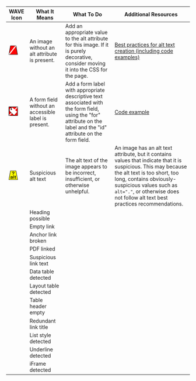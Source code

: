 
| WAVE Icon | What It Means | What To Do | Additional Resources | 
| --- | --- | --- | --- |
| ![Alt text missing](images/alt_missing.png) | An image without an alt attribute is present. | Add an appropriate value to the alt attribute for this image.  If it is purely decorative, consider moving it into the CSS for the page. | [Best practices for alt text creation (including code examples)](../../code_examples/alt_text.md) |
| ![Form label missing](images/label_missing.png) | A form field without an accessible label is present. | Add a form label with appropriate descriptive text associated with the form field, using the "for" attribute on the label and the "id" attribute on the form field. | [Code example](../../code_examples/form_label.md) |
| ![Suspicious alt text](images/alt_suspicious.png) | Suspicious alt text | The alt text of the image appears to be incorrect, insufficient, or otherwise unhelpful. | An image has an alt text attribute, but it contains values that indicate that it is suspicious.  This may because the alt text is too short, too long, contains obviously-suspicious values such as ```alt="."```, or otherwise does not follow alt text best practices recommendations. | [Best practices for alt text creation (including code examples)](../../code_examples/alt_text.md) |
| | Heading possible | | | 
| | Empty link | | |
| | Anchor link broken | | | 
| | PDF linked | | |
| | Suspicious link text | | |
| | Data table detected | | | 
| | Layout table detected | | |
| | Table header empty | | | 
| | Redundant link title | | |
| | List style detected | | |
| | Underline detected | | |
| | iFrame detected | | |